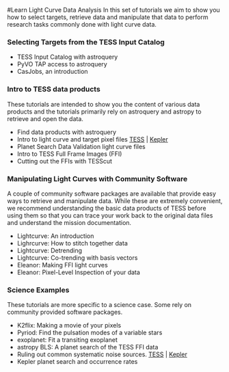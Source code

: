 #Learn Light Curve Data Analysis
In this set of tutorials we aim to show you how to select targets, retrieve data and manipulate that data to perform research tasks commonly done with light curve data. 


### Selecting Targets from the TESS Input Catalog
- TESS Input Catalog with astroquery
- PyVO TAP access to astroquery
- CasJobs, an introduction

### Intro to TESS data products
These tutorials are intended to show you the content of various data products and the tutorials primarily rely on astroquery and astropy to retrieve and open the data.

- Find data products with astroquery
- Intro to light curve and target pixel files [TESS]() | [Kepler]()
- Planet Search Data Validation light curve files
- Intro to TESS Full Frame Images (FFI)
- Cutting out the FFIs with TESScut

### Manipulating Light Curves with Community Software 
A couple of community software packages are available that provide easy ways to retrieve and manipulate data. While these are extremely convenient, we recommend understanding the basic data products of TESS before using them so that you can trace your work back to the original data files and understand the mission documentation.

- Lightcurve: An introduction 
- Lighrcurve: How to stitch together data
- Lightcurve: Detrending
- Lightcurve: Co-trending with basis vectors
- Eleanor: Making FFI light curves 
- Eleanor: Pixel-Level Inspection of your data


### Science Examples
These tutorials are more specific to a science case. Some rely on community provided software packages.

- K2flix: Making a movie of your pixels
- Pyriod: Find the pulsation modes of a variable stars
- exoplanet: Fit a transiting exoplanet
- astropy BLS: A planet search of the TESS FFI data
- Ruling out common systematic noise sources. [TESS]() | [Kepler]()
- Kepler planet search and occurrence rates